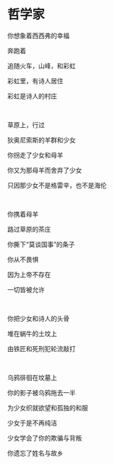 # 哲学家

你想象着西西弗的幸福

奔跑着

追随火车，山峰，和彩虹

彩虹里，有诗人居住

彩虹是诗人的村庄

<br />

草原上，行过

狄奥尼索斯的羊群和少女

你拐走了少女和母羊

你又为那母羊而舍弃了少女

只因那少女不是格雷辛，也不是海伦

<br />

你携着母羊

路过草原的茶庄

你撕下“莫谈国事”的条子

你从不畏惧

因为上帝不存在

一切皆被允许

<br />

你把少女和诗人的头骨

堆在蜗牛的土坟上

由铁匠和死刑犯轮流敲打

<br />

乌鸦徘徊在坟墓上

你的影子被乌鸦拖去一半

为少女织就欲望和孤独的和服

少女于是不再纯洁

少女学会了你的欺骗与背叛

你遗忘了姓名与故乡